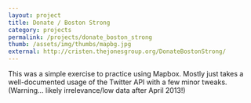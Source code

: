```yaml
---
layout: project
title: Donate / Boston Strong
category: projects
permalink: /projects/donate_boston_strong
thumb: /assets/img/thumbs/mapbg.jpg
external: http://cristen.thejonesgroup.org/DonateBostonStrong/
---
```


This was a simple exercise to practice using Mapbox. Mostly just takes a well-documented usage of the Twitter API with a few minor tweaks. (Warning... likely irrelevance/low data after April 2013!)
